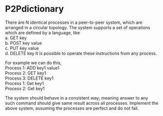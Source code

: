 # P2Pdictionary
There are N identical processes in a peer-to-peer system, which are arranged in a circular topology. The system supports a set of operations which are   defined by a language, like  
a. GET key  
b. POST key value  
c. PUT key value  
d. DELETE key  It is possible to operate these instructions from any process. 

For example we can do this,  
Process 1:  ADD key1 value1  
Process 2:  GET key1   
Process 3:  DELETE key1  
Process 1:  Get key1  
Process 2:  Get key1  

The system should behave in a consistent way; meaning answer to any such command should give same result across all processes.  Implement the above system, assuming the processes are perfect and do not fail.
